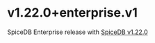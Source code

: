 # v1.22.0+enterprise.v1

SpiceDB Enterprise release with [SpiceDB v1.22.0]


[SpiceDB v1.22.0]: https://github.com/authzed/spicedb/releases/tag/v1.22.0
